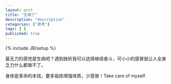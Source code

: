 ```yaml
---
layout: post
title: "生病了"
description: "description"
categories: ["思考"]
tags: [ ]
published: true
---
```

{% include JB/setup %} 

最无力的感觉是生病吧？遇到挫折我可以选择继续奋斗，可小小的感冒就让人全身乏力什么都做不了。

身体是革命的本钱，要多锻炼增强体质，少感冒！Take care of myself.
